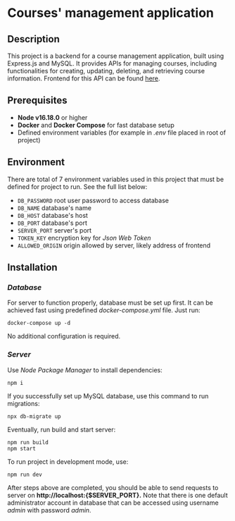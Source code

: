 # Courses' management application

## Description
This project is a backend for a course management application, built using Express.js and MySQL. It provides APIs for managing courses, including functionalities for creating, updating, deleting, and retrieving course information. Frontend for this API can be found [here](https://github.com/DanielCogiel/courses-management-frontend).

## Prerequisites
- **Node v16.18.0** or higher
- **Docker** and **Docker Compose** for fast database setup
- Defined environment variables (for example in _.env_ file placed in root of project)

## Environment
There are total of 7 environment variables used in this project that must be defined for project to run. See the full list below:
- ```DB_PASSWORD``` root user password to access database
- ```DB_NAME``` database's name
- ```DB_HOST``` database's host
- ```DB_PORT``` database's port
- ```SERVER_PORT``` server's port
- ```TOKEN_KEY``` encryption key for _Json Web Token_
- ```ALLOWED_ORIGIN``` origin allowed by server, likely address of frontend

##  Installation

### _Database_

For server to function properly, database must be set up first. It can be achieved fast using predefined _docker-compose.yml_ file. Just run:
```
docker-compose up -d
```
No additional configuration is required.

### _Server_

Use _Node Package Manager_ to install dependencies:
```
npm i
```

If you successfully set up MySQL database, use this command to run migrations:
```
npx db-migrate up
```

Eventually, run build and start server:
```
npm run build
npm start
```

To run project in development mode, use:
```
npm run dev
```

After steps above are completed, you should be able to send requests to server on **http://localhost:{$SERVER_PORT}.** Note that there is one default administrator account in database that can be accessed using username _admin_ with password _admin_.